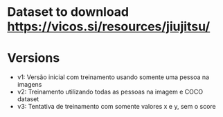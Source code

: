 # Dataset to download https://vicos.si/resources/jiujitsu/

# Versions
- v1: Versão inicial com treinamento usando somente uma pessoa na imagens
- v2: Treinamento utilizando todas as pessoas na imagem e COCO dataset
- v3: Tentativa de treinamento com somente valores x e y, sem o score